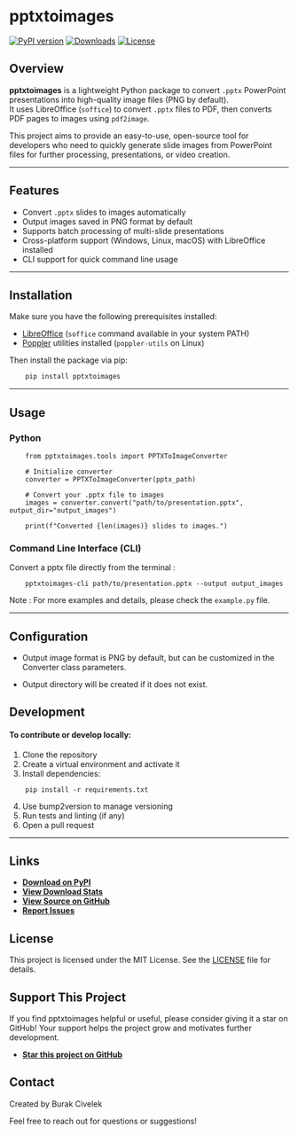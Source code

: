 # pptxtoimages

[![PyPI version](https://img.shields.io/pypi/v/pptxtoimages.svg)](https://pypi.org/project/pptxtoimages/)
[![Downloads](https://static.pepy.tech/badge/pptxtoimages)](https://pepy.tech/project/pptxtoimages)
[![License](https://img.shields.io/github/license/brkcvlk/pptxtoimages.svg)](LICENSE)

## Overview

**pptxtoimages** is a lightweight Python package to convert `.pptx` PowerPoint presentations into high-quality image files (PNG by default).  
It uses LibreOffice (`soffice`) to convert `.pptx` files to PDF, then converts PDF pages to images using `pdf2image`.  

This project aims to provide an easy-to-use, open-source tool for developers who need to quickly generate slide images from PowerPoint files for further processing, presentations, or video creation.

---

## Features

- Convert `.pptx` slides to images automatically  
- Output images saved in PNG format by default  
- Supports batch processing of multi-slide presentations  
- Cross-platform support (Windows, Linux, macOS) with LibreOffice installed  
- CLI support for quick command line usage  

---

## Installation

Make sure you have the following prerequisites installed:

- [LibreOffice](https://www.libreoffice.org/) (`soffice` command available in your system PATH)  
- [Poppler](https://poppler.freedesktop.org/) utilities installed (`poppler-utils` on Linux)

Then install the package via pip:

```bash
    pip install pptxtoimages
```
---

## Usage
### Python

```
    from pptxtoimages.tools import PPTXToImageConverter

    # Initialize converter
    converter = PPTXToImageConverter(pptx_path)

    # Convert your .pptx file to images
    images = converter.convert("path/to/presentation.pptx", output_dir="output_images")

    print(f"Converted {len(images)} slides to images.")
```

### Command Line Interface (CLI)
Convert a pptx file directly from the terminal :

```
    pptxtoimages-cli path/to/presentation.pptx --output output_images
```

Note : For more examples and details, please check the ```example.py``` file.



---

## Configuration 
- Output image format is PNG by default, but can be customized in the Converter class parameters.

- Output directory will be created if it does not exist.

## Development

#### To contribute or develop locally:

1. Clone the repository
2. Create a virtual environment and activate it
3. Install dependencies:
```
    pip install -r requirements.txt
```
4. Use bump2version to manage versioning
5. Run tests and linting (if any)
6. Open a pull request

---
## Links

- **[Download on PyPI](https://pypi.org/project/pptxtoimages/)**
- **[View Download Stats](https://pepy.tech/project/pptxtoimages)**
- **[View Source on GitHub](https://github.com/brkcvlk/pptxtoimages)**
- **[Report Issues](https://github.com/brkcvlk/pptxtoimages/issues)**

## License
This project is licensed under the MIT License. See the [LICENSE](LICENSE) file for details.

## Support This Project
If you find pptxtoimages helpful or useful, please consider giving it a star on GitHub!
Your support helps the project grow and motivates further development.

- **[Star this project on GitHub](https://github.com/brkcvlk/pptxtoimages)**

## Contact

Created by Burak Civelek

Feel free to reach out for questions or suggestions!



